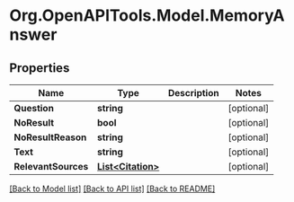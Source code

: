 # Org.OpenAPITools.Model.MemoryAnswer

## Properties

Name | Type | Description | Notes
------------ | ------------- | ------------- | -------------
**Question** | **string** |  | [optional] 
**NoResult** | **bool** |  | [optional] 
**NoResultReason** | **string** |  | [optional] 
**Text** | **string** |  | [optional] 
**RelevantSources** | [**List&lt;Citation&gt;**](Citation.md) |  | [optional] 

[[Back to Model list]](../README.md#documentation-for-models) [[Back to API list]](../README.md#documentation-for-api-endpoints) [[Back to README]](../README.md)

